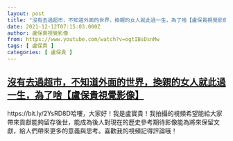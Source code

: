 ```yaml
---
layout: post
title: "沒有去過超市，不知道外面的世界，換親的女人就此過一生，為了啥【盧保貴視覺影像】"
date: 2021-12-12T07:15:03.000Z
author: 盧保貴視覺影像
from: https://www.youtube.com/watch?v=ogtIBsDsnMw
tags: [ 盧保貴 ]
categories: [ 盧保貴 ]
---
```

<!--1639293303000-->
[沒有去過超市，不知道外面的世界，換親的女人就此過一生，為了啥【盧保貴視覺影像】](https://www.youtube.com/watch?v=ogtIBsDsnMw)
------

<div>
https://bit.ly/2YsRD8D哈嘍，大家好！我是盧寶貴！我拍攝的視頻希望能給大家帶來貢獻能夠留存後世，能成為後人對現在的歷史參考期待影像能為將來保留文獻，給人們帶來更多的意義與思考。喜歡我的視頻記得評論哦！
</div>

